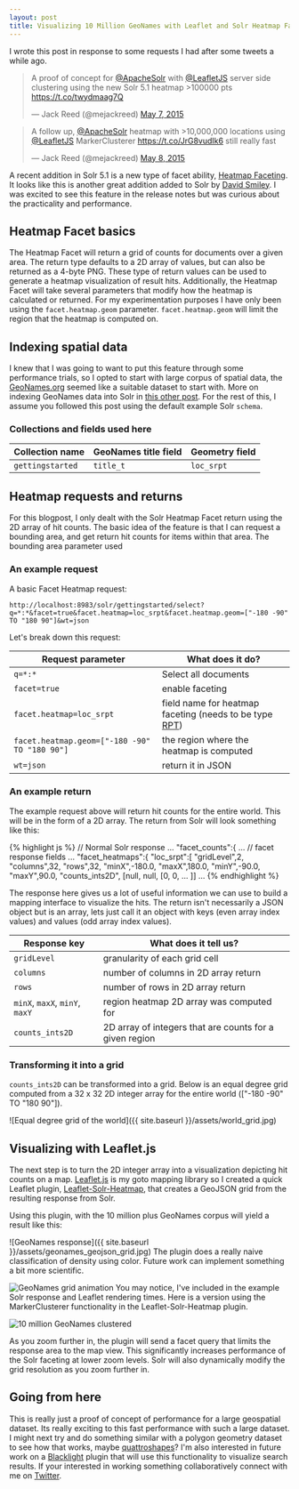 ```yaml
---
layout: post
title: Visualizing 10 Million GeoNames with Leaflet and Solr Heatmap Facets
---
```

I wrote this post in response to some requests I had after some tweets a while ago.

<blockquote class="twitter-tweet" lang="en"><p lang="en" dir="ltr">A proof of concept for <a href="https://twitter.com/ApacheSolr">@ApacheSolr</a> with <a href="https://twitter.com/LeafletJS">@LeafletJS</a> server side clustering using the new Solr 5.1 heatmap &gt;100000 pts <a href="https://t.co/twydmaag7Q">https://t.co/twydmaag7Q</a></p>&mdash; Jack Reed (@mejackreed) <a href="https://twitter.com/mejackreed/status/596427986942963712">May 7, 2015</a></blockquote>
<script async src="//platform.twitter.com/widgets.js" charset="utf-8"></script>

<blockquote class="twitter-tweet" lang="en"><p lang="en" dir="ltr">A follow up, <a href="https://twitter.com/ApacheSolr">@ApacheSolr</a> heatmap with &gt;10,000,000 locations using <a href="https://twitter.com/LeafletJS">@LeafletJS</a> MarkerClusterer <a href="https://t.co/JrG8vudIk6">https://t.co/JrG8vudIk6</a> still really fast</p>&mdash; Jack Reed (@mejackreed) <a href="https://twitter.com/mejackreed/status/596745440650866688">May 8, 2015</a></blockquote>
<script async src="//platform.twitter.com/widgets.js" charset="utf-8"></script>

A recent addition in Solr 5.1 is a new type of facet ability, [Heatmap Faceting](https://cwiki.apache.org/confluence/display/solr/Spatial+Search#SpatialSearch-HeatmapFaceting). It looks like this is another great addition added to Solr by [David Smiley](https://twitter.com/davidwsmiley). I was excited to see this feature in the release notes but was curious about the practicality and performance.

## Heatmap Facet basics

The Heatmap Facet will return a grid of counts for documents over a given area. The return type defaults to a 2D array of values, but can also be returned as a 4-byte PNG. These type of return values can be used to generate a heatmap visualization of result hits. Additionally, the Heatmap Facet will take several parameters that modify how the heatmap is calculated or returned. For my experimentation purposes I have only been using the `facet.heatmap.geom` parameter. `facet.heatmap.geom` will limit the region that the heatmap is computed on.

## Indexing spatial data

I knew that I was going to want to put this feature through some performance trials, so I opted to start with large corpus of spatial data, the [GeoNames.org](http://geonames.org) seemed like a suitable dataset to start with. More on indexing GeoNames data into Solr in [this other post](/2015/06/15/indexing-geonames-into-solr.html). For the rest of this, I assume you followed this post using the default example Solr `schema`.

### Collections and fields used here

Collection name | GeoNames title field | Geometry field
--------------- | -------------------- | --------------
`gettingstarted` | `title_t` | `loc_srpt`

## Heatmap requests and returns

For this blogpost, I only dealt with the Solr Heatmap Facet return using the 2D array of hit counts. The basic idea of the feature is that I can request a bounding area, and get return hit counts for items within that area. The bounding area parameter used 

### An example request

A basic Facet Heatmap request:

```
http://localhost:8983/solr/gettingstarted/select?q=*:*&facet=true&facet.heatmap=loc_srpt&facet.heatmap.geom=["-180 -90" TO "180 90"]&wt=json
```

Let's break down this request:

Request parameter | What does it do?
----------------- | ------------
`q=*:*` | Select all documents
`facet=true` | enable faceting
`facet.heatmap=loc_srpt` | field name for heatmap faceting (needs to be type [RPT](https://cwiki.apache.org/confluence/display/solr/Spatial+Search#SpatialSearch-SpatialRecursivePrefixTreeFieldType(abbreviatedasRPT)))
`facet.heatmap.geom=["-180 -90" TO "180 90"]` | the region where the heatmap is computed
`wt=json` | return it in JSON


### An example return

The example request above will return hit counts for the entire world. This will be in the form of a 2D array. The return from Solr will look something like this:

{% highlight js %}
// Normal Solr response
...
"facet_counts":{
    ... // facet response fields
    ...
    "facet_heatmaps":{
      "loc_srpt":[
        "gridLevel",2,
        "columns",32,
        "rows",32,
        "minX",-180.0,
        "maxX",180.0,
        "minY",-90.0,
        "maxY",90.0,
        "counts_ints2D", [null, null, [0, 0, ... ]]
...
{% endhighlight %}

The response here gives us a lot of useful information we can use to build a mapping interface to visualize the hits. The return isn't necessarily a JSON object but is an array, lets just call it an object with keys (even array index values) and values (odd array index values).

Response key | What does it tell us?
------------ | ---------------------
`gridLevel` | granularity of each grid cell
`columns` | number of columns in 2D array return
`rows` | number of rows in 2D array return
`minX`, `maxX`, `minY`, `maxY` | region heatmap 2D array was computed for
`counts_ints2D` | 2D array of integers that are counts for a given region

### Transforming it into a grid
`counts_ints2D` can be transformed into a grid. Below is an equal degree grid computed from a 32 x 32 2D integer array for the entire world (["-180 -90" TO "180 90"]).

![Equal degree grid of the world]({{ site.baseurl }}/assets/world_grid.jpg)


## Visualizing with Leaflet.js
The next step is to turn the 2D integer array into a visualization depicting hit counts on a map. [Leaflet.js](http://leafletjs.com/) is my goto mapping library so I created a quick Leaflet plugin, [Leaflet-Solr-Heatmap](https://github.com/mejackreed/leaflet-solr-heatmap), that creates a GeoJSON grid from the resulting response from Solr.

Using this plugin, with the 10 million plus GeoNames corpus will yield a result like this:

![GeoNames response]({{ site.baseurl }}/assets/geonames_geojson_grid.jpg)
The plugin does a really naive classification of density using color. Future work can implement something a bit more scientific.

![GeoNames grid animation](https://cloud.githubusercontent.com/assets/1656824/7525727/ca001f84-f4c0-11e4-9c07-9fb7083ab714.gif)
You may notice, I've included in the example Solr response and Leaflet rendering times. Here is a version using the MarkerClusterer functionality in the Leaflet-Solr-Heatmap plugin.

![10 million GeoNames clustered](https://cloud.githubusercontent.com/assets/1656824/7542982/e8d7edc8-f575-11e4-94db-934610767928.gif)

As you zoom further in, the plugin will send a facet query that limits the response area to the map view. This significantly increases performance of the Solr faceting at lower zoom levels. Solr will also dynamically modify the grid resolution as you zoom further in.

## Going from here

This is really just a proof of concept of performance for a large geospatial dataset. Its really exciting to this fast performance with such a large dataset. I might next try and do something similar with a polygon geometry dataset to see how that works, maybe [quattroshapes](http://quattroshapes.com/)? I'm also interested in future work on a [Blacklight](http://projectblacklight.org/) plugin that will use this functionality to visualize search results. If your interested in working something collaboratively connect with me on [Twitter](https://twitter.com/mejackreed).
